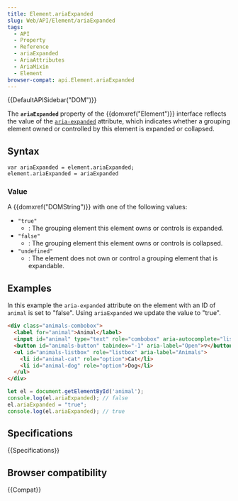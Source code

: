 ```yaml
---
title: Element.ariaExpanded
slug: Web/API/Element/ariaExpanded
tags:
  - API
  - Property
  - Reference
  - ariaExpanded
  - AriaAttributes
  - AriaMixin
  - Element
browser-compat: api.Element.ariaExpanded
---
```

{{DefaultAPISidebar("DOM")}}

The **`ariaExpanded`** property of the {{domxref("Element")}} interface reflects the value of the [`aria-expanded`](/en-US/docs/Web/Accessibility/ARIA/Attributes/aria-expanded) attribute, which indicates whether a grouping element owned or controlled by this element is expanded or collapsed.

## Syntax

    var ariaExpanded = element.ariaExpanded;
    element.ariaExpanded = ariaExpanded

### Value

A {{domxref("DOMString")}} with one of the following values:

- `"true"`
  - : The grouping element this element owns or controls is expanded.
- `"false"`
  - : The grouping element this element owns or controls is collapsed.
- `"undefined"`
  - : The element does not own or control a grouping element that is expandable.

## Examples

In this example the `aria-expanded` attribute on the element with an ID of `animal` is set to "false". Using `ariaExpanded` we update the value to "true".

```html
<div class="animals-combobox">
  <label for="animal">Animal</label>
  <input id="animal" type="text" role="combobox" aria-autocomplete="list" aria-expanded="false" aria-haspopup="true">
  <button id="animals-button" tabindex="-1" aria-label="Open">▽</button>
  <ul id="animals-listbox" role="listbox" aria-label="Animals">
    <li id="animal-cat" role="option">Cat</li>
    <li id="animal-dog" role="option">Dog</li>
  </ul>
</div>
```

```js
let el = document.getElementById('animal');
console.log(el.ariaExpanded); // false
el.ariaExpanded = "true";
console.log(el.ariaExpanded); // true
```

## Specifications

{{Specifications}}

## Browser compatibility

{{Compat}}
